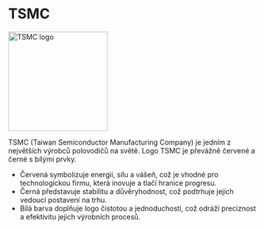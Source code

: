 # TSMC
<img src="https://upload.wikimedia.org/wikipedia/en/thumb/6/63/Tsmc.svg/800px-Tsmc.svg.png" alt="TSMC logo" width="200">

TSMC (Taiwan Semiconductor Manufacturing Company) je jedním z největších výrobců polovodičů na světě. Logo TSMC je převážně červené a černé s bílými prvky.
- Červená symbolizuje energii, sílu a vášeň, což je vhodné pro technologickou firmu, která inovuje a tlačí hranice progresu.
- Černá představuje stabilitu a důvěryhodnost, což podtrhuje jejich vedoucí postavení na trhu.
- Bílá barva doplňuje logo čistotou a jednoduchostí, což odráží preciznost a efektivitu jejich výrobních procesů.
